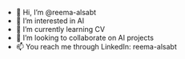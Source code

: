 - 👋 Hi, I’m @reema-alsabt
- 👀 I’m interested in AI 
- 🌱 I’m currently learning CV
- 💞️ I’m looking to collaborate on AI projects
- 📫 You reach me through LinkedIn: reema-alsabt

<!---
reema-alsabt/reema-alsabt is a ✨ special ✨ repository because its `README.md` (this file) appears on your GitHub profile.
You can click the Preview link to take a look at your changes.
--->

